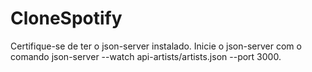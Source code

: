 ﻿# CloneSpotify

Certifique-se de ter o json-server instalado.
Inicie o json-server com o comando json-server --watch api-artists/artists.json --port 3000.
